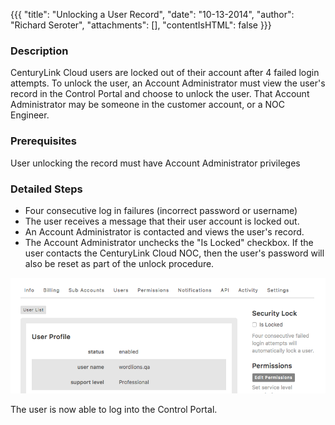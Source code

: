 {{{
  "title": "Unlocking a User Record",
  "date": "10-13-2014",
  "author": "Richard Seroter",
  "attachments": [],
  "contentIsHTML": false
}}}

### Description

CenturyLink Cloud users are locked out of their account after 4 failed login attempts. To unlock the user, an Account Administrator must view the user's record in the Control Portal and choose to unlock the user. That Account Administrator may be someone in the customer account, or a NOC Engineer.

### Prerequisites

User unlocking the record must have Account Administrator privileges

### Detailed Steps

* Four consecutive log in failures (incorrect password or username)
* The user receives a message that their user account is locked out.
* An Account Administrator is contacted and views the user's record.
* The Account Administrator unchecks the "Is Locked" checkbox. If the user contacts the CenturyLink Cloud NOC, then the user's password will also be reset as part of the unlock procedure.

![Unlocking account](../images/control-portal-unlocking-account.png)

The user is now able to log into the Control Portal.
